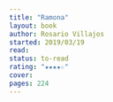 ```yaml
---
title: "Ramona"
layout: book
author: Rosario Villajos
started: 2019/03/19
read: 
status: to-read
rating: "★★★★☆"
cover: 
pages: 224
---
```

